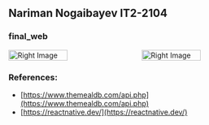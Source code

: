 ##  Nariman Nogaibayev IT2-2104
### final_web

<div style="display: flex; justify-content: space-between;">

   <img src="https://github.com/naariman/final_web/assets/96104998/6b3aac11-0892-4a92-8ca1-3d175acb4814" alt="Right Image" width="48%">
  <img src="https://github.com/naariman/final_web/assets/96104998/df89d85f-2a6a-4d70-9c5d-81001e9bf6b7" alt="Right Image" width="48%">


</div>

### References:
- [https://www.themealdb.com/api.php](https://www.themealdb.com/api.php)
- [https://reactnative.dev/](https://reactnative.dev/)
